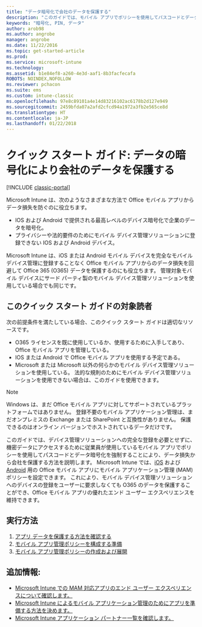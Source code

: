 ```yaml
---
title: "データ暗号化で会社のデータを保護する"
description: "このガイドでは、モバイル アプリでポリシーを使用してパスコードとデータ暗号化を強制することによりデータ損失から会社を保護する方法を説明します。"
keywords: "暗号化, PIN, データ"
author: arob98
ms.author: angrobe
manager: angrobe
ms.date: 11/22/2016
ms.topic: get-started-article
ms.prod: 
ms.service: microsoft-intune
ms.technology: 
ms.assetid: b1e84ef8-a260-4e3d-aaf1-8b3facfecafa
ROBOTS: NOINDEX,NOFOLLOW
ms.reviewer: pchacon
ms.suite: ems
ms.custom: intune-classic
ms.openlocfilehash: 97e8c89101a4e14d83216102ac6178b2d127e949
ms.sourcegitcommit: 2459bfda07a2afd2cfcd94a1972a3fb2e565ce8d
ms.translationtype: HT
ms.contentlocale: ja-JP
ms.lasthandoff: 01/22/2018
---
```

# <a name="quick-start-guide-protect-company-data-with-data-encryption"></a>クイック スタート ガイド: データの暗号化により会社のデータを保護する

[!INCLUDE [classic-portal](../includes/classic-portal.md)]

Microsoft Intune は、次のようなさまざまな方法で Office モバイル アプリからデータ損失を防ぐのに役立ちます。
- IOS および Android で提供される最高レベルのデバイス暗号化で企業のデータを暗号化。
- プライバシーや法的要件のためにモバイル デバイス管理ソリューションに登録できない IOS および Android デバイス。

Microsoft Intune は、iOS または Android モバイル デバイスを完全なモバイル デバイス管理に登録することなく Office モバイル アプリからのデータ損失を回避して Office 365 (O365) データを保護するのにも役立ちます。 管理対象モバイル デバイスにサード パーティ製のモバイル デバイス管理ソリューションを使用している場合でも同じです。

## <a name="is-this-quick-start-guide-right-for-me"></a>このクイック スタート ガイドの対象読者
次の前提条件を満たしている場合、このクイック スタート ガイドは適切なリソースです。
- O365 ライセンスを既に使用しているか、使用するために入手してあり、Office モバイル アプリを管理している。
- IOS または Android で Office モバイル アプリを使用する予定である。
- Microsoft または Microsoft 以外の何らかのモバイル デバイス管理ソリューションを使用している。 法的な規則のためにモバイル デバイス管理ソリューションを使用できない場合は、このガイドを使用できます。

> [!NOTE]
> Windows は、まだ Office モバイル アプリに対してサポートされているプラットフォームではありません。 登録不要のモバイル アプリケーション管理は、まだオンプレミスの Exchange または SharePoint と互換性がありません。 保護できるのはオンライン バージョンでホストされているデータだけです。

このガイドでは、デバイス管理ソリューションへの完全な登録を必要とせずに、機密データにアクセスするために従業員が使用しているモバイル アプリでポリシーを使用してパスコードとデータ暗号化を強制することにより、データ損失から会社を保護する方法を説明します。 Microsoft Intune では、[iOS](https://products.office.com/mobile/office-mobile-apps-for-ios) および [Android](https://products.office.com/mobile/office-mobile-apps-for-android) 用の Office モバイル アプリにモバイル アプリケーション管理 (MAM) ポリシーを設定できます。 これにより、モバイル デバイス管理ソリューションへのデバイスの登録をユーザーに要求しなくても O365 のデータを保護することができ、Office モバイル アプリの優れたエンド ユーザー エクスペリエンスを維持できます。

## <a name="how-do-i-do-it"></a>実行方法
1.  [アプリ データを保護する方法を確認する](/intune-classic/deploy-use/protect-app-data-using-mobile-app-management-policies-with-microsoft-intune)
2.  [モバイル アプリ管理ポリシーを構成する準備](/intune-classic/deploy-use/get-ready-to-configure-mobile-app-management-policies-with-microsoft-intune)
3.  [モバイル アプリ管理ポリシーの作成および展開](/intune-classic/deploy-use/create-and-deploy-mobile-app-management-policies-with-microsoft-intune)

## <a name="additional-information"></a>追加情報:
- [Microsoft Intune での MAM 対応アプリのエンド ユーザー エクスペリエンスについて確認します。](/intune-classic/eploy-use/end-user-experience-for-mam-enabled-apps-with-microsoft-intune)
- [Microsoft Intune によるモバイル アプリケーション管理のためにアプリを準備する方法を決めます。](/intune/apps-prepare-mobile-application-management)
- [Microsoft Intune アプリケーション パートナー一覧を確認します。](https://www.microsoft.com/cloud-platform/microsoft-intune-partners)
